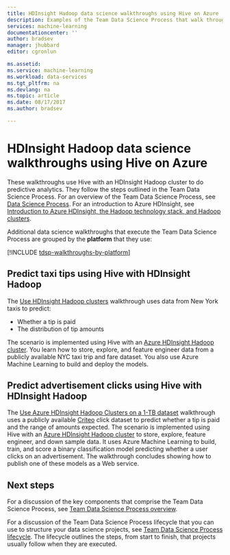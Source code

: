 ```yaml
---
title: HDInsight Hadoop data science walkthroughs using Hive on Azure  | Microsoft Docs
description: Examples of the Team Data Science Process that walk through the use of Hive on Azure HDInsight Hadoop to do predictive analytics.
services: machine-learning
documentationcenter: ''
author: bradsev
manager: jhubbard
editor: cgronlun

ms.assetid:
ms.service: machine-learning
ms.workload: data-services
ms.tgt_pltfrm: na
ms.devlang: na
ms.topic: article
ms.date: 08/17/2017
ms.author: bradsev

---
```


# HDInsight Hadoop data science walkthroughs using Hive on Azure 

These walkthroughs use Hive with an HDInsight Hadoop cluster to do predictive analytics. They follow the steps outlined in the Team Data Science Process. For an overview of the Team Data Science Process, see [Data Science Process](overview.md). For an introduction to Azure HDInsight, see [Introduction to Azure HDInsight, the Hadoop technology stack, and Hadoop clusters](../hdinsight/hdinsight-hadoop-introduction.md).

Additional data science walkthroughs that execute the Team Data Science Process are grouped by the **platform** that they use: 

[!INCLUDE [tdsp-walkthroughs-by-platform](../../includes/tdsp-walkthroughs-by-platform.md)]


## Predict taxi tips using Hive with HDInsight Hadoop

The [Use HDInsight Hadoop clusters](hive-walkthrough.md) walkthrough uses data from New York taxis to predict: 

- Whether a tip is paid 
- The distribution of tip amounts

The scenario is implemented using Hive with an [Azure HDInsight Hadoop cluster](https://azure.microsoft.com/services/hdinsight/). You learn how to store, explore, and feature engineer data from a publicly available NYC taxi trip and fare dataset. You also use Azure Machine Learning to build and deploy the models.

## Predict advertisement clicks using Hive with HDInsight Hadoop

The [Use Azure HDInsight Hadoop Clusters on a 1-TB dataset](hive-criteo-walkthrough.md) walkthrough uses a publicly available [Criteo](http://labs.criteo.com/downloads/download-terabyte-click-logs/) click dataset to predict whether a tip is paid and the range of amounts expected. The scenario is implemented using Hive with an [Azure HDInsight Hadoop cluster](https://azure.microsoft.com/services/hdinsight/) to store, explore, feature engineer, and down sample data. It uses Azure Machine Learning to build, train, and score a binary classification model predicting whether a user clicks on an advertisement. The walkthrough concludes showing how to publish one of these models as a Web service.


## Next steps

For a discussion of the key components that comprise the Team Data Science Process, see [Team Data Science Process overview](overview.md).

For a discussion of the Team Data Science Process lifecycle that you can use to structure your data science projects, see [Team Data Science Process lifecycle](lifecycle.md). The lifecycle outlines the steps, from start to finish, that projects usually follow when they are executed. 

